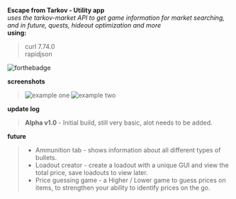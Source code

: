 
**Escape from Tarkov - Utility app**                    
*uses the tarkov-market API to get game information for market searching, and in future, quests, hideout optimization and more*           
**using:**
> curl 7.74.0           
> rapidjson

![forthebadge](https://forthebadge.com/images/badges/built-with-love.svg)

**screenshots**
> ![example one](https://i.imgur.com/BvOURru.png)
> ![example two](https://i.imgur.com/0dDm0Pr.png)

**update log**
> **Alpha v1.0** - Initial build, still very basic, alot needs to be added.

**future**
> - Ammunition tab - shows information about all different types of bullets.
> - Loadout creator - create a loadout with a unique GUI and view the total price, save loadouts to view later.
> - Price guessing game - a Higher / Lower game to guess prices on items, to strengthen your ability to identify prices on the go.
